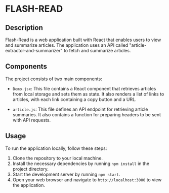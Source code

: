 # FLASH-READ

## Description

Flash-Read is a web application built with React that enables users to view and summarize articles. The application uses an API called "article-extractor-and-summarizer" to fetch and summarize articles.

## Components

The project consists of two main components:

- `Demo.jsx`: This file contains a React component that retrieves articles from local storage and sets them as state. It also renders a list of links to articles, with each link containing a copy button and a URL.

- `article.js`: This file defines an API endpoint for retrieving article summaries. It also contains a function for preparing headers to be sent with API requests.

## Usage

To run the application locally, follow these steps:

1. Clone the repository to your local machine.
2. Install the necessary dependencies by running `npm install` in the project directory.
3. Start the development server by running `npm start`.
4. Open your web browser and navigate to `http://localhost:3000` to view the application.

